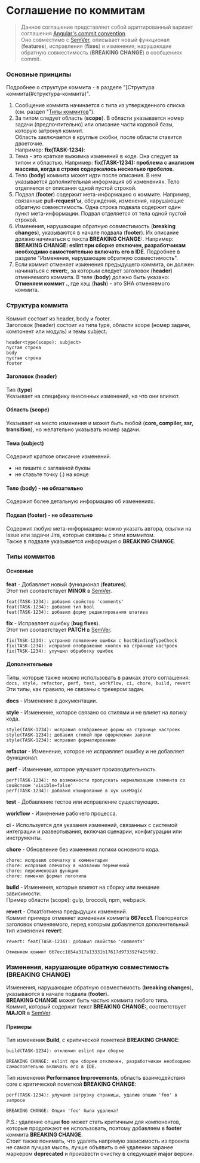# Соглашение по коммитам

> Данное соглашение представляет собой адаптированный вариант соглашения [Angular's commit convention](https://github.com/conventional-changelog/conventional-changelog/tree/master/packages/conventional-changelog-angular).<br>Оно совместимо с [SemVer](https://semver.org/), описывает новый функционал (**features**), исправления (**fixes**) и изменения, нарушающие обратную совместимость (**BREAKING CHANGE**) в сообщениях commit.

### Основные принципы

Подробнее о структуре коммита - в разделе "[Структура коммита(#структура-коммита)".<br>

1. Сообщение коммита начинается с типа из утвержденного списка (см. раздел "[Типы коммитов](#типы-коммитов)").
2. За типом следует область (**scope**). В области указывается номер задачи (предпочтительно) или описание части кодовой базы, которую затронул коммит.<br>Область заключается в круглые скобки, после области ставится двоеточие.<br>Например: **fix(TASK-1234)**:
3. Тема - это краткая выжимка изменений в коде. Она следует за типом и областью.
   Например: **fix(TASK-1234): проблема с анализом массива, когда в строке содержалось несколько пробелов**.
4. Тело (**body**) коммита может идти после описания. В нем указывается дополнительная информация об изменениях.
   Тело отделяется от описания одной пустой строкой.
5. Подвал (**footer**) содержит мета-информацию о коммите. Например, связанные **pull-request’ы**, обсуждения, изменения, нарушающие обратную совместимость.
   Одна строка подвала содержит один пункт мета-информации.
   Подвал отделяется от тела одной пустой строкой.
6. Изменения, нарушающие обратную совместимость (**breaking changes**), указываются в начале подвала (**footer**).
   Их описание должно начинаться с текста **BREAKING CHANGE:**.
   Например: **BREAKING CHANGE: eslint при сборке отключен, разработчикам необходимо самостоятельно включать его в IDE**.
   Подробнее в разделе "Изменения, нарушающие обратную совместимость".
7. Если коммит отменяет изменения предыдущего коммита, он должен начинаться с **revert:**, за которым следует заголовок (**header**) отменяемого коммита.
   В теле (**body**) должно быть указано: **Отменяем коммит <hash>.**, где хэш (**hash**) - это SHA отменяемого коммита.

### Структура коммита

Коммит состоит из header, body и footer.<br>
Заголовок (header) состоит из типа type, области scope (номер задачи, компонент или модуль) и темы subject.<br>

```
header<type(scope): subject>
пустая строка
body
пустая строка
footer
```

#### Заголовок (**header**)

Тип (**type**)<br>
Указывает на специфику внесенных изменений, на что они влияют.

#### Область (**scope**)

Указывает на место изменения и может быть любой (**core, compiler, ssr, transition**), но желательно указывать номер задачи.

#### Тема (**subject**)

Содержит краткое описание изменений.<br>

- не пишите с заглавной буквы
- не ставьте точку (.) на конце

#### Тело (**body**) - не обязательно

Содержит более детальную информацию об изменениях.

#### Подвал (footer) - не обязательно

Содержит любую мета-информацию: можно указать автора, ссылки на issue или задачи Jira, которые связаны с этим коммитом.<br>
Также в подвале указывается информация о **BREAKING CHANGE**.

### Типы коммитов

#### Основные

**feat** - Добавляет новый функционал (**features**).<br>
Этот тип соответствует **MINOR** в [SemVer](https://semver.org/#summary).

```
feat(TASK-1234): добавил свойство 'comments'
feat(TASK-1234): добавил тип bool
feat(TASK-1234): добавил форму редактирования штатива
```

**fix** - Исправляет ошибку (**bug fixes**).<br>
Этот тип соответствует **PATCH** в [SemVer](https://semver.org/#summary).

```
fix(TASK-1234): устранил появление ошибки с hostBindingTypeCheck
fix(TASK-1234): исправил отображение кнопок на странице настроек
fix(TASK-1234): улучшил обработку ошибок
```

#### Дополнительные

Типы, которые также можно использовать в рамках этого соглашения:<br>
`docs, style, refactor, perf, test, workflow, ci, chore, build, revert`<br>
Эти типы, как правило, не связаны с трекером задач.

**docs** - Изменение в документации.

**style** - Изменение, которое связано со стилями и не влияет на логику кода.

```
style(TASK-1234): исправил отображение формы на странице настроек
style(TASK-1234): добавил стилей при оформлении заявки
style(TASK-1234): исправил форматирование
```

**refactor** - Изменение, которое не исправляет ошибку и не добавляет функционал.

**perf** - Изменение, которое улучшает производительность

```
perf(TASK-1234): по возможности пропускать нормализацию элемента со свойством 'visible=false'
perf(TASK-1234): добавил кэширование в хук useMagic
```

**test** - Добавление тестов или исправление существующих.

**workflow** - Изменение рабочего процесса.

**ci** - Используется для указания изменений, связанных с системой интеграции и развертывания, включая сценарии, конфигурации или инструменты.

**chore** - Обновление без изменения логики основного кода.

```
chore: исправил опечатку в комментарии
chore: исправил опечатку в названии переменной
chore: переименовал функцию
chore: поменял формат логотипа
```

**build** - Изменения, которые влияют на сборку или внешние зависимости.<br>
Пример области (scope): gulp, broccoli, npm, webpack.

**revert** - Откат/отмена предыдущих изменений.<br>
Коммит примере отменяет изменения коммита **667ecc1**. Повторяется заголовок отменяемого, перед которым добавляется дополнительный тип изменения **revert**:

```
revert: feat(TASK-1234): добавил свойство 'comments'

Отменяем коммит 667ecc1654a317a13331b17617d973392f415f02.
```

### Изменения, нарушающие обратную совместимость (**BREAKING CHANGE**)

Изменения, нарушающие обратную совместимость (**breaking changes**), указываются в начале подвала (**footer**).<br>
**BREAKING CHANGE** может быть частью коммита любого типа.<br>
Коммит, который содержит текст **BREAKING CHANGE:**, соответствует **MAJOR** в [SemVer](https://semver.org/#summary).

#### Примеры

Тип изменения **Build**, с критической пометкой **BREAKING CHANGE**:

```
build(TASK-1234): отключил eslint при сборке

BREAKING CHANGE: eslint при сборке отключен, разработчикам необходимо самостоятельно включать его в IDE.
```

Тип изменения **Performance Improvements**, область взаимодействия core с критической пометкой **BREAKING CHANGE**:

```
perf(TASK-1234): улучшил загрузку страницы, удалив опцию 'foo' в запросе

BREAKING CHANGE: Опция 'foo' была удалена!
```

P.S.: удаление опции **foo** может стать критичным для компонентов, которые продолжают ее использовать, поэтому добавляем в **footer** коммита **BREAKING CHANGE**.<br>
Стоит также понимать, что удалять напрямую зависимость из проекта не самая лучшая мысль, лучше объявить о её удалении заранее маркером **deprecated** и произвести очистку в следующей **major** версии.
